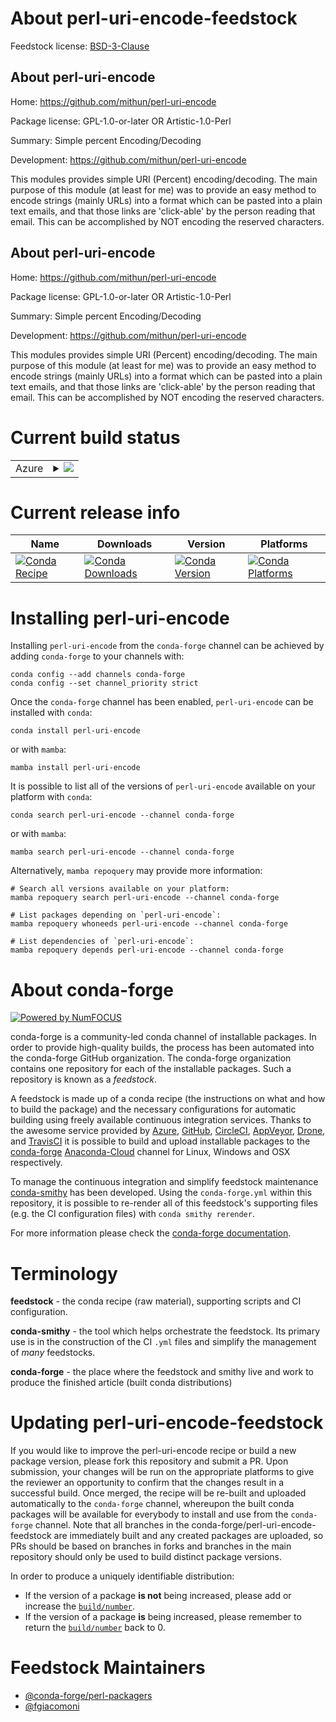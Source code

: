 About perl-uri-encode-feedstock
===============================

Feedstock license: [BSD-3-Clause](https://github.com/conda-forge/perl-uri-encode-feedstock/blob/main/LICENSE.txt)


About perl-uri-encode
---------------------

Home: https://github.com/mithun/perl-uri-encode

Package license: GPL-1.0-or-later OR Artistic-1.0-Perl

Summary: Simple percent Encoding/Decoding

Development: https://github.com/mithun/perl-uri-encode

This modules provides simple URI (Percent) encoding/decoding. The main purpose of this module (at least for me) was to provide an easy method to encode strings (mainly URLs) into a format which can be pasted into a plain text emails, and that those links are 'click-able' by the person reading that email. This can be accomplished by NOT encoding the reserved characters.


About perl-uri-encode
---------------------

Home: https://github.com/mithun/perl-uri-encode

Package license: GPL-1.0-or-later OR Artistic-1.0-Perl

Summary: Simple percent Encoding/Decoding

Development: https://github.com/mithun/perl-uri-encode

This modules provides simple URI (Percent) encoding/decoding. The main purpose of this module (at least for me) was to provide an easy method to encode strings (mainly URLs) into a format which can be pasted into a plain text emails, and that those links are 'click-able' by the person reading that email. This can be accomplished by NOT encoding the reserved characters.


Current build status
====================


<table>
    
  <tr>
    <td>Azure</td>
    <td>
      <details>
        <summary>
          <a href="https://dev.azure.com/conda-forge/feedstock-builds/_build/latest?definitionId=20713&branchName=main">
            <img src="https://dev.azure.com/conda-forge/feedstock-builds/_apis/build/status/perl-uri-encode-feedstock?branchName=main">
          </a>
        </summary>
        <table>
          <thead><tr><th>Variant</th><th>Status</th></tr></thead>
          <tbody><tr>
              <td>linux_64</td>
              <td>
                <a href="https://dev.azure.com/conda-forge/feedstock-builds/_build/latest?definitionId=20713&branchName=main">
                  <img src="https://dev.azure.com/conda-forge/feedstock-builds/_apis/build/status/perl-uri-encode-feedstock?branchName=main&jobName=linux&configuration=linux%20linux_64_" alt="variant">
                </a>
              </td>
            </tr><tr>
              <td>osx_64</td>
              <td>
                <a href="https://dev.azure.com/conda-forge/feedstock-builds/_build/latest?definitionId=20713&branchName=main">
                  <img src="https://dev.azure.com/conda-forge/feedstock-builds/_apis/build/status/perl-uri-encode-feedstock?branchName=main&jobName=osx&configuration=osx%20osx_64_" alt="variant">
                </a>
              </td>
            </tr>
          </tbody>
        </table>
      </details>
    </td>
  </tr>
</table>

Current release info
====================

| Name | Downloads | Version | Platforms |
| --- | --- | --- | --- |
| [![Conda Recipe](https://img.shields.io/badge/recipe-perl--uri--encode-green.svg)](https://anaconda.org/conda-forge/perl-uri-encode) | [![Conda Downloads](https://img.shields.io/conda/dn/conda-forge/perl-uri-encode.svg)](https://anaconda.org/conda-forge/perl-uri-encode) | [![Conda Version](https://img.shields.io/conda/vn/conda-forge/perl-uri-encode.svg)](https://anaconda.org/conda-forge/perl-uri-encode) | [![Conda Platforms](https://img.shields.io/conda/pn/conda-forge/perl-uri-encode.svg)](https://anaconda.org/conda-forge/perl-uri-encode) |

Installing perl-uri-encode
==========================

Installing `perl-uri-encode` from the `conda-forge` channel can be achieved by adding `conda-forge` to your channels with:

```
conda config --add channels conda-forge
conda config --set channel_priority strict
```

Once the `conda-forge` channel has been enabled, `perl-uri-encode` can be installed with `conda`:

```
conda install perl-uri-encode
```

or with `mamba`:

```
mamba install perl-uri-encode
```

It is possible to list all of the versions of `perl-uri-encode` available on your platform with `conda`:

```
conda search perl-uri-encode --channel conda-forge
```

or with `mamba`:

```
mamba search perl-uri-encode --channel conda-forge
```

Alternatively, `mamba repoquery` may provide more information:

```
# Search all versions available on your platform:
mamba repoquery search perl-uri-encode --channel conda-forge

# List packages depending on `perl-uri-encode`:
mamba repoquery whoneeds perl-uri-encode --channel conda-forge

# List dependencies of `perl-uri-encode`:
mamba repoquery depends perl-uri-encode --channel conda-forge
```


About conda-forge
=================

[![Powered by
NumFOCUS](https://img.shields.io/badge/powered%20by-NumFOCUS-orange.svg?style=flat&colorA=E1523D&colorB=007D8A)](https://numfocus.org)

conda-forge is a community-led conda channel of installable packages.
In order to provide high-quality builds, the process has been automated into the
conda-forge GitHub organization. The conda-forge organization contains one repository
for each of the installable packages. Such a repository is known as a *feedstock*.

A feedstock is made up of a conda recipe (the instructions on what and how to build
the package) and the necessary configurations for automatic building using freely
available continuous integration services. Thanks to the awesome service provided by
[Azure](https://azure.microsoft.com/en-us/services/devops/), [GitHub](https://github.com/),
[CircleCI](https://circleci.com/), [AppVeyor](https://www.appveyor.com/),
[Drone](https://cloud.drone.io/welcome), and [TravisCI](https://travis-ci.com/)
it is possible to build and upload installable packages to the
[conda-forge](https://anaconda.org/conda-forge) [Anaconda-Cloud](https://anaconda.org/)
channel for Linux, Windows and OSX respectively.

To manage the continuous integration and simplify feedstock maintenance
[conda-smithy](https://github.com/conda-forge/conda-smithy) has been developed.
Using the ``conda-forge.yml`` within this repository, it is possible to re-render all of
this feedstock's supporting files (e.g. the CI configuration files) with ``conda smithy rerender``.

For more information please check the [conda-forge documentation](https://conda-forge.org/docs/).

Terminology
===========

**feedstock** - the conda recipe (raw material), supporting scripts and CI configuration.

**conda-smithy** - the tool which helps orchestrate the feedstock.
                   Its primary use is in the construction of the CI ``.yml`` files
                   and simplify the management of *many* feedstocks.

**conda-forge** - the place where the feedstock and smithy live and work to
                  produce the finished article (built conda distributions)


Updating perl-uri-encode-feedstock
==================================

If you would like to improve the perl-uri-encode recipe or build a new
package version, please fork this repository and submit a PR. Upon submission,
your changes will be run on the appropriate platforms to give the reviewer an
opportunity to confirm that the changes result in a successful build. Once
merged, the recipe will be re-built and uploaded automatically to the
`conda-forge` channel, whereupon the built conda packages will be available for
everybody to install and use from the `conda-forge` channel.
Note that all branches in the conda-forge/perl-uri-encode-feedstock are
immediately built and any created packages are uploaded, so PRs should be based
on branches in forks and branches in the main repository should only be used to
build distinct package versions.

In order to produce a uniquely identifiable distribution:
 * If the version of a package **is not** being increased, please add or increase
   the [``build/number``](https://docs.conda.io/projects/conda-build/en/latest/resources/define-metadata.html#build-number-and-string).
 * If the version of a package **is** being increased, please remember to return
   the [``build/number``](https://docs.conda.io/projects/conda-build/en/latest/resources/define-metadata.html#build-number-and-string)
   back to 0.

Feedstock Maintainers
=====================

* [@conda-forge/perl-packagers](https://github.com/conda-forge/perl-packagers/)
* [@fgiacomoni](https://github.com/fgiacomoni/)

